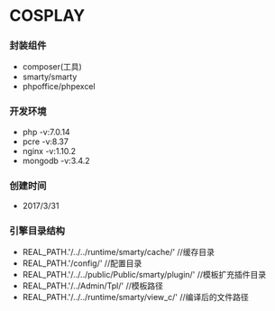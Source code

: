 # COSPLAY

### 封装组件
* composer(工具)
* smarty/smarty 
* phpoffice/phpexcel

### 开发环境
* php -v:7.0.14
* pcre -v:8.37
* nginx -v:1.10.2
* mongodb -v:3.4.2

### 创建时间
* 2017/3/31

### 引擎目录结构

* REAL_PATH.'/../../runtime/smarty/cache/'        //缓存目录
* REAL_PATH.'/config/'                            //配置目录
* REAL_PATH.'/../../public/Public/smarty/plugin/' //模板扩充插件目录
* REAL_PATH.'/../Admin/Tpl/'                      //模板路径
* REAL_PATH.'/../../runtime/smarty/view_c/'       //编译后的文件路径
